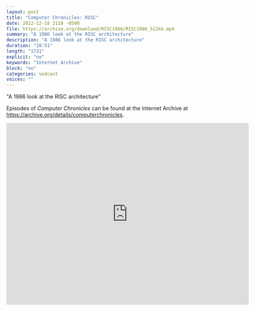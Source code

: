 ```yaml
---
layout: post
title: "Computer Chronicles: RISC"
date: 2022-12-18 2118 -0500
file: https://archive.org/download/RISC1986/RISC1986_512kb.mp4
summary: "A 1986 look at the RISC architecture"
description: "A 1986 look at the RISC architecture"
duration: "28:51"
length: "1731"
explicit: "no" 
keywords: "Internet Archive"
block: "no" 
categories: vodcast
voices: ""
---
```


"A 1986 look at the RISC architecture"

Episodes of *Computer Chronicles* can be found at the Internet Archive at <https://archive.org/details/computerchronicles>.

<iframe src="https://archive.org/embed/RISC1986" width="640" height="480" frameborder="0" webkitallowfullscreen="true" mozallowfullscreen="true" allowfullscreen></iframe>

